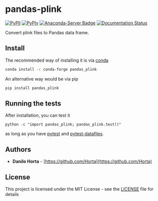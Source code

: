# pandas-plink

[![PyPIl](https://img.shields.io/pypi/l/pandas_plink.svg?style=flat-square)](https://pypi.python.org/pypi/pandas_plink/)
[![PyPIv](https://img.shields.io/pypi/v/pandas_plink.svg?style=flat-square)](https://pypi.python.org/pypi/pandas_plink/)
[![Anaconda-Server Badge](https://anaconda.org/conda-forge/pandas_plink/badges/version.svg)](https://anaconda.org/conda-forge/pandas_plink)
[![Documentation Status](https://readthedocs.org/projects/pandas_plink/badge/?style=flat-square&version=latest)](http://pandas_plink.readthedocs.io/en/latest/?badge=latest)

Convert plink files to Pandas data frame.

## Install

The recommended way of installing it is via
[conda](http://conda.pydata.org/docs/index.html)
```bash
conda install -c conda-forge pandas_plink
```

An alternative way would be via pip
```bash
pip install pandas_plink
```

## Running the tests

After installation, you can test it
```
python -c "import pandas_plink; pandas_plink.test()"
```
as long as you have [pytest](http://docs.pytest.org/en/latest/) and
[pytest-datafiles](https://pypi.python.org/pypi/pytest-datafiles).

## Authors

* **Danilo Horta** - [https://github.com/Horta](https://github.com/Horta)

## License

This project is licensed under the MIT License - see the
[LICENSE](LICENSE) file for details
